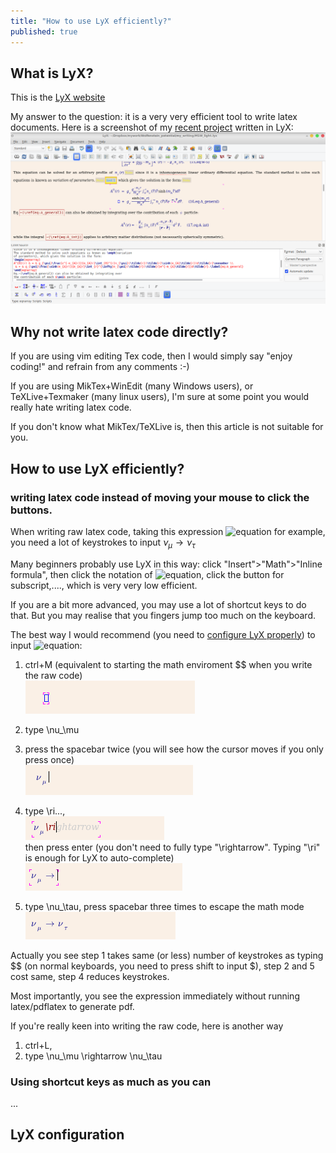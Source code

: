```yaml
---
title: "How to use LyX efficiently?"
published: true
---
```



## What is LyX?
This is the [LyX website](https://www.lyx.org/)

My answer to the question:
it is a very very efficient tool to write latex documents.
Here is a screenshot of my [recent project](https://arxiv.org/abs/1909.07505) written in LyX:
![Image description](/image/lyx_use.png)

## Why not write latex code directly?
If you are using vim editing Tex code, then I would simply say "enjoy coding!" and refrain from any comments :-)

If you are using MikTex+WinEdit (many Windows users), or TeXLive+Texmaker (many linux users), I'm sure at some point you would really hate writing latex code.

If you don't know what MikTex/TeXLive is, then this article is not suitable for you.

## How to use LyX efficiently?
### writing latex code instead of moving your mouse to click the buttons.
When writing raw latex code, taking this expression 
![equation](https://latex.codecogs.com/gif.download?%24%5Cnu_%5Cmu%20%5Crightarrow%20%5Cnu_%5Ctau%24) for example, you need a lot of keystrokes to input
$\nu_\mu \rightarrow \nu_\tau$

Many beginners probably use LyX in this way:
click "Insert">"Math">"Inline formula", then click the notation of ![equation](https://latex.codecogs.com/gif.download?%24%5Cnu%24), click the button for subscript,...., which is very very low efficient.

If you are a bit more advanced, you may use a lot of shortcut keys to do that. But you may realise that you fingers jump too much on the keyboard.

The best way I would recommend (you need to [configure LyX properly](#lyx-configuration)) to input ![equation](https://latex.codecogs.com/gif.download?%24%5Cnu_%5Cmu%20%5Crightarrow%20%5Cnu_%5Ctau%24):

1. ctrl+M (equivalent to starting the math enviroment $$ when you write the raw code)  
  ![Image description](/image/lyx_try_1.png)

2. type \nu_\mu

3. press the spacebar twice (you will see how the cursor moves if you only press once)  
  ![Image description](/image/lyx_try_2.png)

4. type \ri...,  
  ![Image description](/image/lyx_try_3.png)    
  then press enter (you don't need to fully type "\rightarrow". Typing "\ri" is enough for LyX to auto-complete)  
  ![Image description](/image/lyx_try_4.png)  


5. type \nu_\tau, press spacebar three times to escape the math mode  
  ![Image description](/image/lyx_try_5.png)

Actually you see step 1 takes same (or less) number of keystrokes as typing $$ (on normal keyboards, you need to press shift to input $), step 2 and 5 cost same, step 4 reduces keystrokes.

Most importantly, you see the expression immediately without running latex/pdflatex to generate pdf.

If you're really keen into writing the raw code, here is another way
1. ctrl+L,
2. type \nu_\mu \rightarrow \nu_\tau

### Using shortcut keys as much as you can

...

## LyX configuration 


